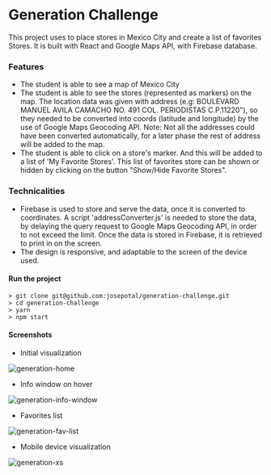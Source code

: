 # Generation Challenge

This project uses to place stores in Mexico City and create a list of favorites Stores. It is built with React and Google Maps API, with Firebase database.

### Features
- The student is able to see a map of Mexico City
- The student is able to see the stores (represented as markers) on the map. The location data was given with address (e.g: BOULEVARD MANUEL AVILA CAMACHO NO. 491 COL. PERIODISTAS C.P.11220"), so they needed to be converted into coords (latitude and longitude) by the use of Google Maps Geocoding API.
Note: Not all the addresses could have been converted automatically, for a later phase the rest of address will be added to the map.
- The student is able to click on a store's marker. And this will be added to a list of 'My Favorite Stores'. This list of favorites store can be shown or hidden by clicking on the button "Show/Hide Favorite Stores".

### Technicalities
- Firebase is used to store and serve the data, once it is converted to coordinates. A script 'addressConverter.js' is needed to store the data, by delaying the query request to Google Maps Geocoding API, in order to not exceed the limit. Once the data is stored in Firebase, it is retrieved to print in on the screen.
- The design is responsive, and adaptable to the screen of the device used.


#### Run the project

```
> git clone git@github.com:josepotal/generation-challenge.git
> cd generation-challenge
> yarn
> npm start
```

#### Screenshots
- Initial visualization

![generation-home](https://user-images.githubusercontent.com/9560093/32592277-a77c095a-c4e8-11e7-904f-e9baaaa7d295.png)

- Info window on hover

![generation-info-window](https://user-images.githubusercontent.com/9560093/32592282-ab1bf4c6-c4e8-11e7-9b36-2aeb41e2f148.png)

- Favorites list

![generation-fav-list](https://user-images.githubusercontent.com/9560093/32592280-a9ee786c-c4e8-11e7-9067-ca614c28a397.png)

- Mobile device visualization

![generation-xs](https://user-images.githubusercontent.com/9560093/32592278-a7990712-c4e8-11e7-8fa9-ecfa73803693.png)

